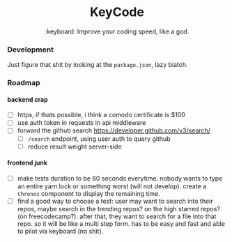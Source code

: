 <h1 align="center">KeyCode</h1>
<p align="center">:keyboard: Improve your coding speed, like a god.</p>

### Development

Just figure that shit by looking at the `package.json`, lazy biatch.

### Roadmap

#### backend crap
- [ ] https, if thats possible, i think a comodo certificate is $100
- [ ] use auth token in requests in api middleware
- [ ] forward the github search https://developer.github.com/v3/search/
    - [ ] `/search` endpoint, using user auth to query github
    - [ ] reduce result weight server-side

#### frontend junk
- [ ] make tests duration to be 60 seconds everytime. nobody wants to type an entire yarn.lock or something worst (will not develop). create a `Chronos` component to display the remaining time.
- [ ] find a good way to choose a test: user may want to search into their repos, maybe search in the trending repos? on the high starred repos? (on freecodecamp?). after that, they want to search for a file into that repo. so it will be like a multi step form. has to be easy and fast and able to pilot via keyboard (no shit).
